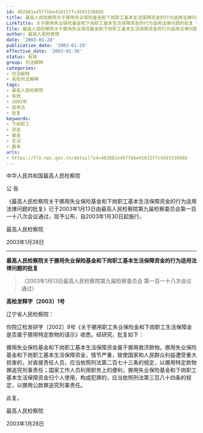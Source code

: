 ```yaml
---
id: 402881e45ffbbe41015ffc450153086b
title: 最高人民检察院关于挪用失业保险基金和下岗职工基本生活保障资金的行为适用法律问题的批复
LinkTitle: 关于挪用失业保险基金和下岗职工基本生活保障资金的行为适用法律问题的批复（2003）
file: 最高人民检察院关于挪用失业保险基金和下岗职工基本生活保障资金的行为适用法律问题的批复_20030128_402881e45ffbbe41015ffc450153086b.docx
author: 最高人民检察院
date: '2003-01-28'
publication_date: '2003-01-28'
effective_date: '2003-01-30'
status: 有效
group: 司法解释
categories:
- 司法解释
- 高检司法解释
tags:
- 最高人民检察院
- 有效
- 2003年
- 适用法
- 批复
keywords:
- 下岗职工
- 资金
- 基金
- 生活
- 基本
urls:
- https://flk.npc.gov.cn/detail?id=402881e45ffbbe41015ffc450153086b
---
```


中华人民共和国最高人民检察院

公 告

《最高人民检察院关于挪用失业保险基金和下岗职工基本生活保障资金的行为适用法律问题的批复》已于2003年1月13日由最高人民检察院第九届检察委员会第一百一十八次会议通过，现予公布，自2003年1月30日起施行。

最高人民检察院

2003年1月28日

---

**最高人民检察院关于挪用失业保险基金和下岗职工基本生活保障资金的行为适用法律问题的批复**

> （2003年1月13日最高人民检察院第九届检察委员会
> 第一百一十八次会议通过）

**高检发释字〔2003〕1号**

辽宁省人民检察院：

你院辽检发研字〔2002〕9号《关于挪用职工失业保险金和下岗职工生活保障金是否属于挪用特定款物的请示》收悉。经研究，批复如下：

挪用失业保险基金和下岗职工基本生活保障资金属于挪用救济款物。挪用失业保险基金和下岗职工基本生活保障资金，情节严重，致使国家和人民群众利益遭受重大损害的，对直接责任人员，应当依照刑法第二百七十三条的规定，以挪用特定款物罪追究刑事责任；国家工作人员利用职务上的便利，挪用失业保险基金和下岗职工基本生活保障资金归个人使用，构成犯罪的，应当依照刑法第三百八十四条的规定，以挪用公款罪追究刑事责任。

此复。

最高人民检察院

2003年1月28日
